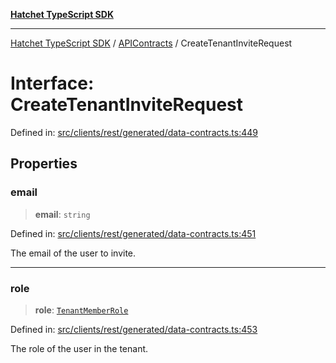 [**Hatchet TypeScript SDK**](../../../../README.md)

***

[Hatchet TypeScript SDK](../../../../README.md) / [APIContracts](../README.md) / CreateTenantInviteRequest

# Interface: CreateTenantInviteRequest

Defined in: [src/clients/rest/generated/data-contracts.ts:449](https://github.com/hatchet-dev/hatchet/blob/0288a24f2e9f14787135b399bd47182f4d1260d9/sdks/typescript/src/clients/rest/generated/data-contracts.ts#L449)

## Properties

### email

> **email**: `string`

Defined in: [src/clients/rest/generated/data-contracts.ts:451](https://github.com/hatchet-dev/hatchet/blob/0288a24f2e9f14787135b399bd47182f4d1260d9/sdks/typescript/src/clients/rest/generated/data-contracts.ts#L451)

The email of the user to invite.

***

### role

> **role**: [`TenantMemberRole`](../enumerations/TenantMemberRole.md)

Defined in: [src/clients/rest/generated/data-contracts.ts:453](https://github.com/hatchet-dev/hatchet/blob/0288a24f2e9f14787135b399bd47182f4d1260d9/sdks/typescript/src/clients/rest/generated/data-contracts.ts#L453)

The role of the user in the tenant.
